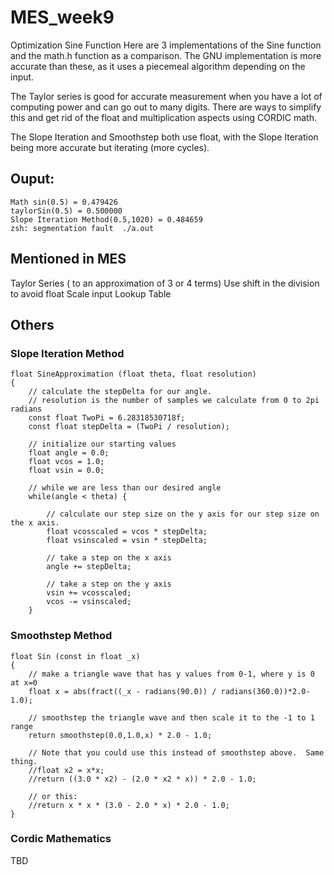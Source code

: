 # MES_week9
Optimization
Sine Function
Here are 3 implementations of the Sine function and the math.h function as a comparison. The GNU implementation is more accurate than these, as it uses a piecemeal algorithm depending on the input. 

The Taylor series is good for accurate measurement when you have a lot of computing power and can go out to many digits. There are ways to simplify this and get rid of the float and multiplication aspects using CORDIC math.

The Slope Iteration and Smoothstep both use float, with the Slope Iteration being more accurate but iterating (more cycles). 

## Ouput:
```
Math sin(0.5) = 0.479426
taylorSin(0.5) = 0.500000
Slope Iteration Method(0.5,1020) = 0.484659
zsh: segmentation fault  ./a.out
```

## Mentioned in MES
Taylor Series ( to an approximation of 3 or 4 terms)
Use shift in the division to avoid float
Scale input 
Lookup Table

## Others
### Slope Iteration Method
```
float SineApproximation (float theta, float resolution)
{
    // calculate the stepDelta for our angle.
    // resolution is the number of samples we calculate from 0 to 2pi radians
    const float TwoPi = 6.28318530718f;
    const float stepDelta = (TwoPi / resolution);
 
    // initialize our starting values
    float angle = 0.0;
    float vcos = 1.0;
    float vsin = 0.0;
 
    // while we are less than our desired angle
    while(angle < theta) {
 
        // calculate our step size on the y axis for our step size on the x axis.
        float vcosscaled = vcos * stepDelta;
        float vsinscaled = vsin * stepDelta;
 
        // take a step on the x axis
        angle += stepDelta;
 
        // take a step on the y axis
        vsin += vcosscaled;
        vcos -= vsinscaled;
    }
```

### Smoothstep Method
```
float Sin (const in float _x)
{
    // make a triangle wave that has y values from 0-1, where y is 0 at x=0
	float x = abs(fract((_x - radians(90.0)) / radians(360.0))*2.0-1.0);
       
    // smoothstep the triangle wave and then scale it to the -1 to 1 range
    return smoothstep(0.0,1.0,x) * 2.0 - 1.0;
	
    // Note that you could use this instead of smoothstep above.  Same thing.
    //float x2 = x*x; 
	//return ((3.0 * x2) - (2.0 * x2 * x)) * 2.0 - 1.0;
    
    // or this:
    //return x * x * (3.0 - 2.0 * x) * 2.0 - 1.0;
}
```

### Cordic Mathematics

TBD

